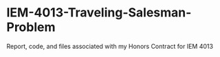 # IEM-4013-Traveling-Salesman-Problem
Report, code, and files associated with my Honors Contract for IEM 4013
